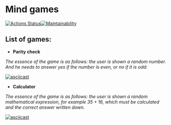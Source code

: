 # Mind games


[![Actions Status](https://github.com/bearBenjamin/frontend-project-44/workflows/hexlet-check/badge.svg)](https://github.com/bearBenjamin/frontend-project-44/actions)[![Maintainability](https://api.codeclimate.com/v1/badges/e98323661123421a2b34/maintainability)](https://codeclimate.com/github/bearBenjamin/frontend-project-44/maintainability)

## List of games:

* **Parity check**

*The essence of the game is as follows: the user is shown a random number. And he needs to answer yes if the number is even, or no if it is odd:*

[![asciicast](https://asciinema.org/a/574859.svg)](https://asciinema.org/a/574859)

* **Calculator**

*The essence of the game is as follows: the user is shown a random mathematical expression, for example 35 + 16, which must be calculated and the correct answer written down.*

[![asciicast](https://asciinema.org/a/575128.svg)](https://asciinema.org/a/575128)

